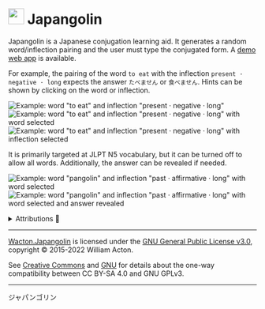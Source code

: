 # <img src="https://gitlab.com/Wacton/Japangolin/raw/main/Japangolin.UI/Resources/Japangolin.png" width="32" height="32"> Japangolin 
Japangolin is a Japanese conjugation learning aid. It generates a random word/inflection pairing and the user must type the conjugated form. A [demo web app](https://japangolin.wacton.xyz/) is available.

For example, the pairing of the word `to eat` with the inflection `present · negative · long` expects the answer `たべません` or `食べません`. Hints can be shown by clicking on the word or inflection.

![Example: word "to eat" and inflection "present · negative · long"](Resources/example-1_eat.png "Example: word \"to eat\" and inflection \"present · negative · long\"")<br>
![Example: word "to eat" and inflection "present · negative · long" with word selected](Resources/example-2_eat.png "Example: word \"to eat\" and inflection \"present · negative · long\" with word selected")
![Example: word "to eat" and inflection "present · negative · long" with inflection selected](Resources/example-3_eat.png "Example: word \"to eat\" and inflection \"present · negative · long\" with inflection selected")

It is primarily targeted at JLPT N5 vocabulary, but it can be turned off to allow all words. Additionally, the answer can be revealed if needed.

![Example: word "pangolin" and inflection "past · affirmative · long" with word selected](Resources/example-4_pangolin.png "Example: word \"pangolin\" and inflection \"past · affirmative · long\" with word selected")
![Example: word "pangolin" and inflection "past · affirmative · long" with word selected and answer revealed](Resources/example-5_pangolin.png "Example: word \"pangolin\" and inflection \"past · affirmative · long\" with word selected and answer revealed")

<details>
<summary>Attributions 🙇</summary>

This application uses the following software packages in conformance to their respective licences:

- **Caliburn.Micro** ([MIT License](https://github.com/Caliburn-Micro/Caliburn.Micro/blob/master/License.txt) · [source](https://github.com/Caliburn-Micro/Caliburn.Micro)),
copyright © Blue Spire Consulting, Inc.
- **MaterialDesignInXAML** ([MIT License](https://github.com/MaterialDesignInXAML/MaterialDesignInXamlToolkit/blob/master/LICENSE) · [source](https://github.com/MaterialDesignInXAML/MaterialDesignInXamlToolkit)),
copyright © James Willock,  Mulholland Software and Contributors
- **Ninject** ([Apache License 2.0](https://github.com/ninject/Ninject/blob/master/LICENSE.txt) · [source](https://github.com/ninject/Ninject))
- **NLog** ([BSD-3-Clause License](https://github.com/NLog/NLog/blob/dev/LICENSE.txt) · [source](https://github.com/NLog/NLog)), copyright © Jaroslaw Kowalski, Kim Christensen, Julian Verdurmen
- **Wacton.Desu** ([Creative Commons Attribution-ShareAlike 4.0 International License](https://gitlab.com/Wacton/Desu/-/blob/main/LICENSE) · [source](https://gitlab.com/Wacton/Desu)),
copyright © William Acton
 

</details>

---

[Wacton.Japangolin](https://gitlab.com/Wacton/japangolin) is licensed under the [GNU General Public License v3.0](https://gitlab.com/Wacton/japangolin/-/blob/main/LICENSE), copyright © 2015-2022 William Acton.

See [Creative Commons](https://creativecommons.org/faq/#can-i-apply-a-creative-commons-license-to-software) and [GNU](https://www.gnu.org/licenses/license-list.en.html#ccbysa) for details about the one-way compatibility between CC BY-SA 4.0 and GNU GPLv3.

---

ジャパンゴリン
